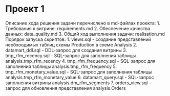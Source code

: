 # Проект 1
Описание хода решения задачи перечислено в md-файлах проекта:
	1. Требования к витрине: requirements.md
	2. Обеспечение качества данных: data_quality.md
	3. Общий ход выполнения задачи: realisation.md
Порядок запуска скриптов:
	1. views.sql - создание представлений необхоодимых таблиц схемы Production в схеме Analysis
	2. datamart_ddl.sql - DDL-запрос для создания витрины
	3. tmp_rfm_recency.sql - SQL-запрос для заполнения таблицы analysis.tmp_rfm_recency
	4. tmp_rfm_frequency.sql - SQL-запрос для заполнения таблицы analysis.tmp_rfm_frequency
	5. tmp_rfm_monetary_value.sql - SQL-запрос для заполнения таблицы analysis.tmp_rfm_monetary_value
	6. datamart_query.sql - SQL-запрос заполнения витрины analysis.dm_rfm_segments
	7. orders_view.sql - запрос для обновления представления analysis.Orders